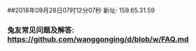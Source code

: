 ##2018年09月28日07时12分07秒 新址: 159.65.31.59
### 兔友常见问题及解答: https://github.com/wanggonging/d/blob/w/FAQ.md
